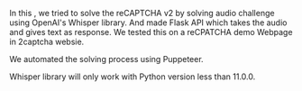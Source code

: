 In this , we tried to solve the reCAPTCHA v2 by solving audio challenge using OpenAI's Whisper library. And made Flask API which takes the audio and gives text as response. We tested this on a reCPATCHA demo Webpage in 2captcha websie.

We automated the solving process using Puppeteer.

Whisper library will only work with Python version less than 11.0.0.
